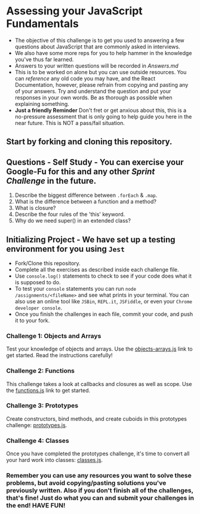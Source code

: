 # Assessing your JavaScript Fundamentals
* The objective of this challenge is to get you used to answering a few questions about JavaScript that are commonly asked in interviews. 
* We also have some more reps for you to help hammer in the knowledge you've thus far learned.
* Answers to your written questions will be recorded in *Answers.md* 
* This is to be worked on alone but you can use outside resources. You can *reference* any old code you may have, and the React Documentation, however, please refrain from copying and pasting any of your answers. Try and understand the question and put your responses in your own words. Be as thorough as possible when explaining something. 
* **Just a friendly Reminder** Don't fret or get anxious about this, this is a no-pressure assessment that is only going to help guide you here in the near future. This is NOT a pass/fail situation. 
## Start by forking and cloning this repository.
## Questions - Self Study - You can exercise your Google-Fu for this and any other _Sprint Challenge_ in the future.
1. Describe the biggest difference between `.forEach` & `.map`.
2. What is the difference between a function and a method?
3. What is closure?
4. Describe the four rules of the 'this' keyword.
5. Why do we need super() in an extended class?

## Initializing Project - We have set up a testing environment for you using `Jest`
* Fork/Clone this repository.
* Complete all the exercises as described inside each challenge file.
* Use `console.log()` statements to check to see if your code does what it is supposed to do.
* To test your `console` statements you can run `node /assignments/<fileName>` and see what prints in your terminal. You can also use an online tool like `JSBin`, `REPL.it`, `JSFiddle`, or even your `Chrome developer console`.
* Once you finish the challenges in each file, commit your code, and push it to your fork. 

### Challenge 1: Objects and Arrays
Test your knowledge of objects and arrays. Use the [objects-arrays.js](challenges/objects-arrays.js) link to get started.  Read the instructions carefully!

### Challenge 2: Functions
This challenge takes a look at callbacks and closures as well as scope. Use the [functions.js](challenges/functions.js) link to get started.

### Challenge 3: Prototypes
Create constructors, bind methods, and create cuboids in this prototypes challenge: [prototypes.js](challenges/prototypes.js).

### Challenge 4: Classes
Once you have completed the prototypes challenge, it's time to convert all your hard work into classes: [classes.js](challenges/classes.js).

### Remember you can use any resources you want to solve these problems, but avoid copying/pasting solutions you've previously written. Also if you don't finish all of the challenges, that's fine! Just do what you can and submit your challenges in the end! HAVE FUN!
